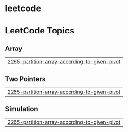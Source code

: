 # leetcode
<!---LeetCode Topics Start-->
# LeetCode Topics
## Array
|  |
| ------- |
| [2265-partition-array-according-to-given-pivot](https://github.com/aksharrrrr/leetcode/tree/master/2265-partition-array-according-to-given-pivot) |
## Two Pointers
|  |
| ------- |
| [2265-partition-array-according-to-given-pivot](https://github.com/aksharrrrr/leetcode/tree/master/2265-partition-array-according-to-given-pivot) |
## Simulation
|  |
| ------- |
| [2265-partition-array-according-to-given-pivot](https://github.com/aksharrrrr/leetcode/tree/master/2265-partition-array-according-to-given-pivot) |
<!---LeetCode Topics End-->